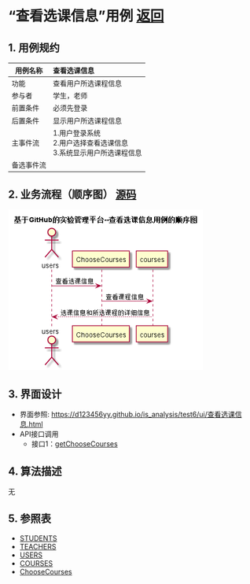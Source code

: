 <!-- markdownlint-disable MD033-->
<!-- 禁止MD033类型的警告 https://www.npmjs.com/package/markdownlint -->

# “查看选课信息”用例 [返回](../README.md)
## 1. 用例规约

|用例名称|查看选课信息|
|-------|:-------------|
|功能|查看用户所选课程信息|
|参与者|学生，老师|
|前置条件|必须先登录|
|后置条件|显示用户所选课程信息 |
|主事件流|1.用户登录系统<br>2.用户选择查看选课信息<br>3.系统显示用户所选课程信息 |
|备选事件流| |

## 2. 业务流程（顺序图） [源码](../src/sequence查看选课信息.puml)
![sequence1](../sequence查看选课信息.png)

## 3. 界面设计
- 界面参照: https://d123456yy.github.io/is_analysis/test6/ui/查看选课信息.html
- API接口调用
    - 接口1：[getChooseCourses](../接口/getChoosecourses.md)

## 4. 算法描述
无

## 5. 参照表
- [STUDENTS](../数据库设计.md/#STUDENTS)
- [TEACHERS](../数据库设计.md/#TEACHERS)
- [USERS](../数据库设计.md/#USERS)
- [COURSES](../数据库设计.md/#COURSES)
- [ChooseCourses](../数据库设计.md/#ChooseCourses)
